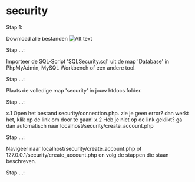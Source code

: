 # security


Stap 1:

Download alle bestanden
![Alt text](https://puu.sh/uK12t.png "Download")


Stap ...:

Importeer de SQL-Script 'SQLSecurity.sql' uit de map 'Database' in PhpMyAdmin, MySQL Workbench of een andere tool.

Stap ...:

Plaats de volledige map 'security' in jouw htdocs folder.

Stap ...:

x.1 Open het bestand security/connection.php. zie je geen error? dan werkt het, klik op de link om door te gaan!
x.2 Heb je niet op de link geklikt? ga dan automatisch naar localhost/security/create_account.php

Stap ...:

Navigeer naar localhost/security/create_account.php of 127.0.0.1/security/create_account.php en volg de stappen die staan beschreven.

Stap ...:


